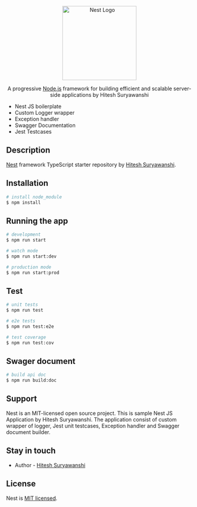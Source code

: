 <p align="center">
  <a href="http://nestjs.com/" target="blank"><img src="https://nestjs.com/img/logo-small.svg" width="200" alt="Nest Logo" /></a>
</p>

[circleci-image]: https://img.shields.io/circleci/build/github/nestjs/nest/master?token=abc123def456
[circleci-url]: https://circleci.com/gh/nestjs/nest

  <p align="center">A progressive <a href="http://nodejs.org" target="_blank">Node.js</a> framework for building efficient and scalable server-side applications by Hitesh Suryawanshi</p>
    <p align="center">
    <ul>
    <li>Nest JS boilerplate</li>
    <li>Custom Logger wrapper</li>
    <li>Exception handler</li>
    <li>Swagger Documentation</li>
    <li>Jest Testcases</li>
    </ul>
    </p>


## Description

[Nest](https://github.com/nestjs/nest) framework TypeScript starter repository by [Hitesh Suryawanshi](https://www.linkedin.com/in/hitesh-suryawanshi-147399111/).

## Installation

```bash
# install node_module
$ npm install
```

## Running the app

```bash
# development
$ npm run start

# watch mode
$ npm run start:dev

# production mode
$ npm run start:prod
```

## Test

```bash
# unit tests
$ npm run test

# e2e tests
$ npm run test:e2e

# test coverage
$ npm run test:cov
```

## Swager document

```bash
# build api doc
$ npm run build:doc
```

## Support

Nest is an MIT-licensed open source project. This is sample Nest JS Application by Hitesh Suryawanshi. The application consist of custom wrapper of logger, Jest unit testcases, Exception handler and Swagger document builder.

## Stay in touch

- Author - [Hitesh Suryawanshi](https://www.linkedin.com/in/hitesh-suryawanshi-147399111)

## License

Nest is [MIT licensed](LICENSE).
